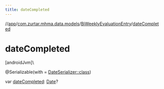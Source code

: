 ```yaml
---
title: dateCompleted
---
```

//[app](../../../index.html)/[com.zurtar.mhma.data.models](../index.html)/[BiWeeklyEvaluationEntry](index.html)/[dateCompleted](date-completed.html)



# dateCompleted



[androidJvm]\




@Serializable(with = [DateSerializer::class](../-date-serializer/index.html))



var [dateCompleted](date-completed.html): [Date](https://developer.android.com/reference/kotlin/java/util/Date.html)?



